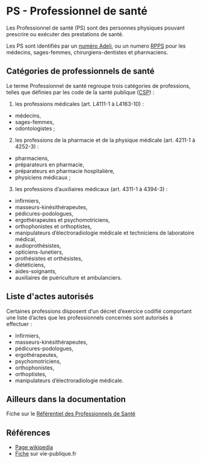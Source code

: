 # PS - Professionnel de santé 
<!-- SPDX-License-Identifier: MPL-2.0 -->

Les Professionnel de santé (PS) sont des personnes physiques pouvant prescrire ou exécuter des prestations de santé.

Les PS sont identifiés par un [numéro Adeli](ADELI.md), ou un numero [RPPS](RPPS.md) pour les médecins, sages-femmes, chirurgiens-dentistes et pharmaciens.

## Catégories de professionnels de santé

Le terme Professionnel de santé regroupe trois catégories de professions, telles que définies par les code de la santé publique ([CSP](CSP.md)) : 

1. les professions médicales (art. L4111-1 à L4163-10) : 
  - médecins, 
  - sages-femmes,
  - odontologistes ;

2. les professions de la pharmacie et de la physique médicale (art. 4211-1 à 4252-3) : 
  - pharmaciens, 
  - préparateurs en pharmacie, 
  - préparateurs en pharmacie hospitalière, 
  - physiciens médicaux ;

3. les professions d’auxiliaires médicaux (art. 4311-1 à 4394-3) : 
  - infirmiers, 
  - masseurs-kinésithérapeutes, 
  - pédicures-podologues, 
  - ergothérapeutes et psychomotriciens, 
  - orthophonistes et orthoptistes, 
  - manipulateurs d’électroradiologie médicale et techniciens de laboratoire médical, 
  - audioprothésistes, 
  - opticiens-lunetiers, 
  - prothésistes et orthésistes, 
  - diététiciens, 
  - aides-soignants, 
  - auxiliaires de puériculture et ambulanciers.
  
## Liste d'actes autorisés
Certaines professions disposent d’un décret d’exercice codifié comportant une liste d’actes que les professionnels concernés sont autorisés à effectuer : 
- infirmiers, 
- masseurs-kinésithérapeutes, 
- pédicures-podologues, 
- ergothérapeutes, 
- psychomotriciens, 
- orthophonistes, 
- orthoptistes, 
- manipulateurs d’électroradiologie médicale.

## Ailleurs dans la documentation
Fiche sur le [Référentiel des Professionnels de Santé](../fiches/DA_PRA_R.md)

## Références
- [Page wikipedia](https://fr.wikipedia.org/wiki/Professionnel_de_la_sant%C3%A9)
- [Fiche](https://www.vie-publique.fr/decouverte-institutions/protection-sociale/professionnels-sante/qui-sont-professionnels-sante.html) sur vie-publique.fr

